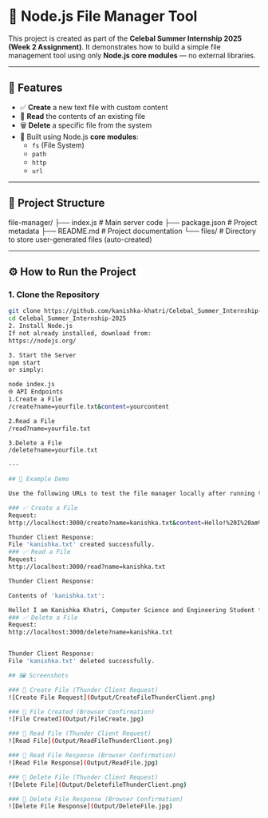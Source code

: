 # 📁 Node.js File Manager Tool

This project is created as part of the **Celebal Summer Internship 2025 (Week 2 Assignment)**. It demonstrates how to build a simple file management tool using only **Node.js core modules** — no external libraries.

---

## 🚀 Features

- ✅ **Create** a new text file with custom content  
- 📖 **Read** the contents of an existing file  
- 🗑️ **Delete** a specific file from the system  
- 🧱 Built using Node.js **core modules**:
  - `fs` (File System)
  - `path`
  - `http`
  - `url`

---

## 📁 Project Structure

file-manager/
├── index.js # Main server code
├── package.json # Project metadata
├── README.md # Project documentation
└── files/ # Directory to store user-generated files (auto-created)


---

## ⚙️ How to Run the Project

### 1. Clone the Repository

```bash
git clone https://github.com/kanishka-khatri/Celebal_Summer_Internship-2025.git
cd Celebal_Summer_Internship-2025
2. Install Node.js
If not already installed, download from:
https://nodejs.org/

3. Start the Server
npm start
or simply:

node index.js
🌐 API Endpoints
1.Create a File
/create?name=yourfile.txt&content=yourcontent

2.Read a File
/read?name=yourfile.txt

3.Delete a File
/delete?name=yourfile.txt

---

## 🧪 Example Demo

Use the following URLs to test the file manager locally after running the server:

### ✅ Create a File
Request:
http://localhost:3000/create?name=kanishka.txt&content=Hello!%20I%20am%20Kanishka%20Khatri,%20Computer%20Science%20and%20Engineering%20Student%20from%20Mody%20University

Thunder Client Response:
File 'kanishka.txt' created successfully.
### ✅ Read a File
Request:
http://localhost:3000/read?name=kanishka.txt

Thunder Client Response:

Contents of 'kanishka.txt':

Hello! I am Kanishka Khatri, Computer Science and Engineering Student from Mody University
### ✅ Delete a File
Request:
http://localhost:3000/delete?name=kanishka.txt


Thunder Client Response:
File 'kanishka.txt' deleted successfully.

## 🖼️ Screenshots

### 🔹 Create File (Thunder Client Request)
![Create File Request](Output/CreateFileThunderClient.png)

### 🔹 File Created (Browser Confirmation)
![File Created](Output/FileCreate.jpg)

### 🔹 Read File (Thunder Client Request)
![Read File](Output/ReadFileThunderClient.png)

### 🔹 Read File Response (Browser Confirmation)
![Read File Response](Output/ReadFile.jpg)

### 🔹 Delete File (Thunder Client Request)
![Delete File](Output/DeletefileThunderClient.png)

### 🔹 Delete File Response (Browser Confirmation)
![Delete File Response](Output/DeleteFile.jpg)
